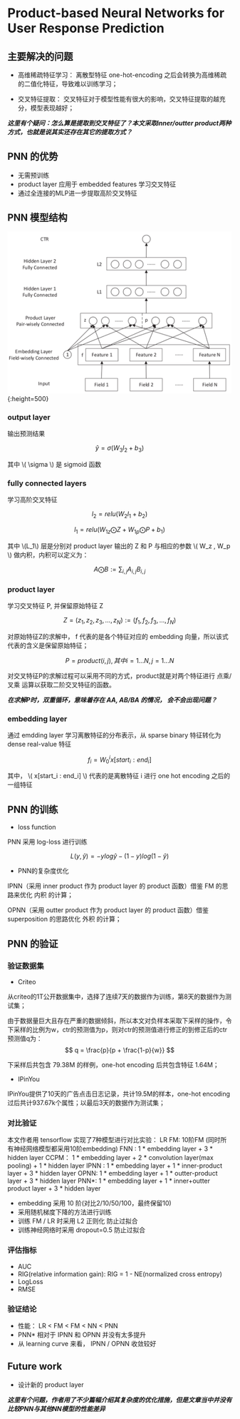 # Product-based Neural Networks for User Response Prediction

## 主要解决的问题

- 高维稀疏特征学习： 离散型特征 one-hot-encoding 之后会转换为高维稀疏的二值化特征，导致难以训练学习；

- 交叉特征提取： 交叉特征对于模型性能有很大的影响，交叉特征提取的越充分，模型表现越好； 

***这里有个疑问：怎么算是提取到交叉特征了？本文采取inner/outter product两种方式，也就是说其实还存在其它的提取方式？***

## PNN 的优势

- 无需预训练
- product layer 应用于 embedded features 学习交叉特征
- 通过全连接的MLP进一步提取高阶交叉特征


## PNN 模型结构

![](../figs/PNN.png){:height=500}


### output layer
输出预测结果

$$
\hat{y} = \sigma(W_3 l_2 +b_3)
$$

其中 \\( \sigma \\) 是 sigmoid 函数

### fully connected layers
学习高阶交叉特征

$$
l_2 = relu(W_2 l_1 + b_2)
$$

$$
l_1 = relu(W_{1z} \bigodot Z + W_{1p} \bigodot P + b_1)
$$

其中 \\(L_1\\) 层是分别对 product layer 输出的 Z 和 P 与相应的参数 \\( W_z , W_p \\) 做内积，内积可以定义为：

$$
A \bigodot B := \sum_{i,j} A_{i,j}B_{i,j}
$$

### product layer
学习交叉特征 P, 并保留原始特征 Z

$$
Z = (z_1, z_2, z_3, ..., z_N) := (f_1, f_2, f_3, ..., f_N) 
$$

对原始特征Z的求解中， f 代表的是各个特征对应的 embedding 向量，所以该式代表的含义是保留原始特征；

$$
P = {product({i, j})}, 其中 i=1...N, j=1...N
$$

对交叉特征P的求解过程可以采用不同的方式，product就是对两个特征进行 点乘/叉乘 运算以获取二阶交叉特征的函数。

***在求解P时，双重循环，意味着存在 AA, AB/BA 的情况， 会不会出现问题？***

### embedding layer
通过 emdding layer 学习离散特征的分布表示，从 sparse binary 特征转化为 dense real-value 特征

$$
f_i = W_0^i x[start_i : end_i]
$$

其中， \\( x[start_i : end_i] \\) 代表的是离散特征 i 进行 one hot encoding 之后的一组特征

## PNN 的训练

- loss function

PNN 采用 log-loss 进行训练

$$
L(y, \hat{y}) = -y log{\hat{y}} - (1-y) log{(1-\hat{y})}
$$

- PNN的复杂度优化

IPNN（采用 inner product 作为 product layer 的 product 函数）借鉴 FM 的思路来优化 内积 的计算；

OPNN（采用 outter product 作为 product layer 的 product 函数）借鉴 superposition 的思路优化 外积 的计算；

## PNN 的验证

### 验证数据集

- Criteo

从criteo的1T公开数据集中，选择了连续7天的数据作为训练，第8天的数据作为测试集；

由于数据量巨大且存在严重的数据倾斜，所以本文对负样本采取下采样的操作，令下采样的比例为w，ctr的预测值为p，则对ctr的预测值进行修正的到修正后的ctr预测值q为：
	$$
	q = \frac{p}{p + \frac{1-p}{w}}
	$$

下采样后共包含 79.38M 的样例，one-hot encoding 后共包含特征 1.64M；

- IPinYou

IPinYou提供了10天的广告点击日志记录，共计19.5M的样本，one-hot encoding过后共计937.67k个属性；以最后3天的数据作为测试集；

### 对比验证

本文作者用 tensorflow 实现了7种模型进行对比实验：
LR
FM: 10阶FM (同时所有神经网络模型都采用10阶embedding)
FNN :  1 * embedding layer + 3 * hidden layer
CCPM： 1 * embedding layer + 2 * convolution layer(max pooling) + 1 * hidden layer
IPNN : 1 * embedding layer + 1 * inner-product layer + 3 * hidden layer
OPNN: 1 * embedding layer + 1 * outter-product layer + 3 * hidden layer
PNN*: 1 * embedding layer + 1 * inner+outter product layer + 3 * hidden layer

- embedding 采用 10 阶(对比2/10/50/100，最终保留10)
- 采用随机梯度下降的方法进行训练
- 训练 FM / LR 时采用 L2 正则化 防止过拟合
- 训练神经网络时采用 dropout=0.5 防止过拟合

### 评估指标

- AUC
- RIG(relative information gain): RIG = 1 - NE(normalized cross entropy)
- LogLoss
- RMSE

### 验证结论

- 性能： LR <  FM < FM < NN < PNN
- PNN* 相对于 IPNN 和  OPNN 并没有太多提升
- 从 learning curve 来看， IPNN / OPNN 收敛较好

## Future work

- 设计新的 product layer

***这里有个问题，作者用了不少篇幅介绍其复杂度的优化措施，但是文章当中并没有比较PNN与其他NN模型的性能差异***